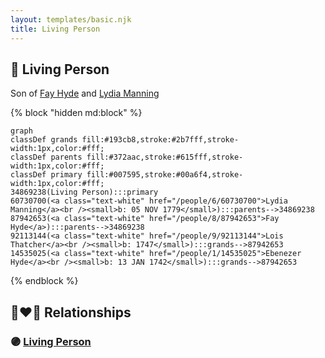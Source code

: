 ```yaml
---
layout: templates/basic.njk
title: Living Person
---
```

## 🔵 Living Person

Son of [Fay Hyde](/people/8/87942653) and [Lydia Manning](/people/6/60730700)

{% block "hidden md:block" %}
```mermaid
graph
classDef grands fill:#193cb8,stroke:#2b7fff,stroke-width:1px,color:#fff;
classDef parents fill:#372aac,stroke:#615fff,stroke-width:1px,color:#fff;
classDef primary fill:#007595,stroke:#00a6f4,stroke-width:1px,color:#fff;
34869238(Living Person):::primary
60730700(<a class="text-white" href="/people/6/60730700">Lydia Manning</a><br /><small>b: 05 NOV 1779</small>):::parents-->34869238
87942653(<a class="text-white" href="/people/8/87942653">Fay Hyde</a>):::parents-->34869238
92113144(<a class="text-white" href="/people/9/92113144">Lois Thatcher</a><br /><small>b: 1747</small>):::grands-->87942653
14535025(<a class="text-white" href="/people/1/14535025">Ebenezer Hyde</a><br /><small>b: 13 JAN 1742</small>):::grands-->87942653
```
{% endblock %}

## 👩‍❤️‍👨 Relationships

### 🟣 [Living Person](/people/4/4600885)

